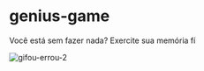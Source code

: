 # genius-game
Você está sem fazer nada? Exercite sua memória fí


![gifou-errou-2](https://user-images.githubusercontent.com/64921117/163847060-f4c77555-bb90-4076-9576-0ad854fff674.gif)
